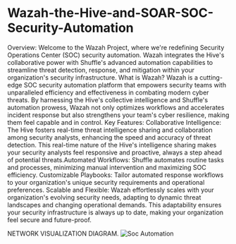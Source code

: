 # Wazah-the-Hive-and-SOAR-SOC-Security-Automation

Overview:
Welcome to the Wazah Project, where we're redefining Security Operations Center (SOC) security automation. Wazah integrates the Hive's collaborative power with Shuffle's advanced automation capabilities to streamline threat detection, response, and mitigation within your organization's security infrastructure.
What is Wazah?
Wazah is a cutting-edge SOC security automation platform that empowers security teams with unparalleled efficiency and effectiveness in combating modern cyber threats. By harnessing the Hive's collective intelligence and Shuffle's automation prowess, Wazah not only optimizes workflows and accelerates incident response but also strengthens your team's cyber resilience, making them feel capable and in control.
Key Features:
Collaborative Intelligence: The Hive fosters real-time threat intelligence sharing and collaboration among security analysts, enhancing the speed and accuracy of threat detection. This real-time nature of the Hive's intelligence sharing makes your security analysts feel responsive and proactive, always a step ahead of potential threats.Automated Workflows: Shuffle automates routine tasks and processes, minimizing manual intervention and maximizing SOC efficiency.
Customizable Playbooks: Tailor automated response workflows to your organization's unique security requirements and operational preferences.
Scalable and Flexible: Wazah effortlessly scales with your organization's evolving security needs, adapting to dynamic threat landscapes and changing operational demands. This adaptability ensures your security infrastructure is always up to date, making your organization feel secure and future-proof.

NETWORK VISUALIZATION DIAGRAM.
![Soc Automation](https://github.com/kelubia/Wazah-the-Hive-and-SOAR-SOC-Security-Automation/assets/98921903/e9f71575-a1fc-4632-928a-4be5f12b4de8)


